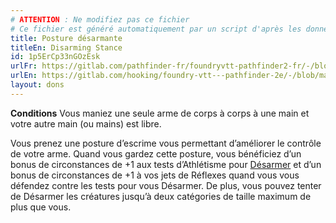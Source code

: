 ```yaml
---
# ATTENTION : Ne modifiez pas ce fichier
# Ce fichier est généré automatiquement par un script d'après les données du module Foundry VTT officiel et de sa traduction
title: Posture désarmante
titleEn: Disarming Stance
id: 1p5ErCp33nGOzEsk
urlFr: https://gitlab.com/pathfinder-fr/foundryvtt-pathfinder2-fr/-/blob/master/data/feats/1p5ErCp33nGOzEsk.htm
urlEn: https://gitlab.com/hooking/foundry-vtt---pathfinder-2e/-/blob/master/packs/data/feats.db/disarming-stance.json
layout: dons
---
```

**Conditions** Vous maniez une seule arme de corps à corps à une main et votre autre main (ou mains) est libre.

Vous prenez une posture d’escrime vous permettant d’améliorer le contrôle de votre arme. Quand vous gardez cette posture, vous bénéficiez d’un bonus de circonstances de +1 aux tests d’Athlétisme pour [Désarmer](../actions/désarmer.html) et d’un bonus de circonstances de +1 à vos jets de Réflexes quand vous vous défendez contre les tests pour vous Désarmer. De plus, vous pouvez tenter de Désarmer les créatures jusqu’à deux catégories de taille maximum de plus que vous.
